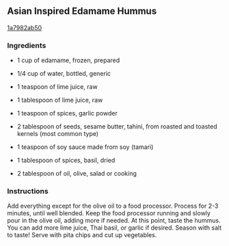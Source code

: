 ## Asian Inspired Edamame Hummus

[1a7982ab50](http://tastykitchen.com/recipes/appetizers-and-snacks/asian-inspired-edamame-hummus/)

### Ingredients

 - 1 cup of edamame, frozen, prepared

 - 1/4 cup of water, bottled, generic

 - 1 teaspoon of lime juice, raw

 - 1 tablespoon of lime juice, raw

 - 1 teaspoon of spices, garlic powder

 - 2 tablespoon of seeds, sesame butter, tahini, from roasted and toasted kernels (most common type)

 - 1 teaspoon of soy sauce made from soy (tamari)

 - 1 tablespoon of spices, basil, dried

 - 2 tablespoon of oil, olive, salad or cooking

### Instructions

Add everything except for the olive oil to a food processor. Process for 2-3 minutes, until well blended. Keep the food processor running and slowly pour in the olive oil, adding more if needed. At this point, taste the hummus. You can add more lime juice, Thai basil, or garlic if desired. Season with salt to taste! Serve with pita chips and cut up vegetables.